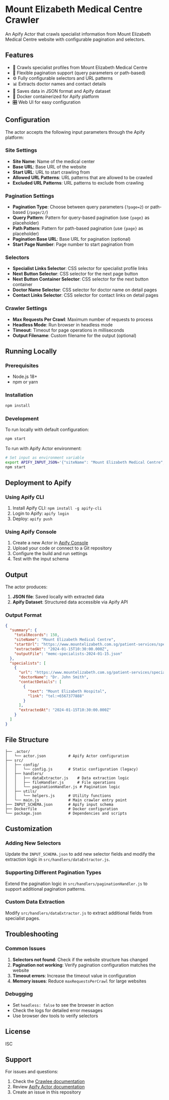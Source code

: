 # Mount Elizabeth Medical Centre Crawler

An Apify Actor that crawls specialist information from Mount Elizabeth Medical Centre website with configurable pagination and selectors.

## Features

- 🏥 Crawls specialist profiles from Mount Elizabeth Medical Centre
- 🔄 Flexible pagination support (query parameters or path-based)
- ⚙️ Fully configurable selectors and URL patterns
- 📊 Extracts doctor names and contact details
- 💾 Saves data in JSON format and Apify dataset
- 🐳 Docker containerized for Apify platform
- 🎛️ Web UI for easy configuration

## Configuration

The actor accepts the following input parameters through the Apify platform:

### Site Settings
- **Site Name**: Name of the medical center
- **Base URL**: Base URL of the website
- **Start URL**: URL to start crawling from
- **Allowed URL Patterns**: URL patterns that are allowed to be crawled
- **Excluded URL Patterns**: URL patterns to exclude from crawling

### Pagination Settings
- **Pagination Type**: Choose between query parameters (`?page=2`) or path-based (`/page/2/`)
- **Query Pattern**: Pattern for query-based pagination (use `{page}` as placeholder)
- **Path Pattern**: Pattern for path-based pagination (use `{page}` as placeholder)
- **Pagination Base URL**: Base URL for pagination (optional)
- **Start Page Number**: Page number to start pagination from

### Selectors
- **Specialist Links Selector**: CSS selector for specialist profile links
- **Next Button Selector**: CSS selector for the next page button
- **Next Button Container Selector**: CSS selector for the next button container
- **Doctor Name Selector**: CSS selector for doctor name on detail pages
- **Contact Links Selector**: CSS selector for contact links on detail pages

### Crawler Settings
- **Max Requests Per Crawl**: Maximum number of requests to process
- **Headless Mode**: Run browser in headless mode
- **Timeout**: Timeout for page operations in milliseconds
- **Output Filename**: Custom filename for the output (optional)

## Running Locally

### Prerequisites
- Node.js 18+
- npm or yarn

### Installation
```bash
npm install
```

### Development
To run locally with default configuration:
```bash
npm start
```

To run with Apify Actor environment:
```bash
# Set input as environment variable
export APIFY_INPUT_JSON='{"siteName": "Mount Elizabeth Medical Centre", "startUrl": "https://www.mountelizabeth.com.sg/patient-services/specialists/"}'
npm start
```

## Deployment to Apify

### Using Apify CLI
1. Install Apify CLI: `npm install -g apify-cli`
2. Login to Apify: `apify login`
3. Deploy: `apify push`

### Using Apify Console
1. Create a new Actor in [Apify Console](https://console.apify.com)
2. Upload your code or connect to a Git repository
3. Configure the build and run settings
4. Test with the input schema

## Output

The actor produces:
1. **JSON file**: Saved locally with extracted data
2. **Apify Dataset**: Structured data accessible via Apify API

### Output Format
```json
{
  "summary": {
    "totalRecords": 150,
    "siteName": "Mount Elizabeth Medical Centre",
    "startUrl": "https://www.mountelizabeth.com.sg/patient-services/specialists/",
    "extractedAt": "2024-01-15T10:30:00.000Z",
    "outputFile": "memc-specialists-2024-01-15.json"
  },
  "specialists": [
    {
      "url": "https://www.mountelizabeth.com.sg/patient-services/specialists/doctor-name",
      "doctorName": "Dr. John Smith",
      "contactDetails": [
        {
          "text": "Mount Elizabeth Hospital",
          "link": "tel:+6567377888"
        }
      ],
      "extractedAt": "2024-01-15T10:30:00.000Z"
    }
  ]
}
```

## File Structure

```
├── .actor/
│   └── actor.json          # Apify Actor configuration
├── src/
│   ├── config/
│   │   └── config.js       # Static configuration (legacy)
│   ├── handlers/
│   │   ├── dataExtractor.js    # Data extraction logic
│   │   ├── fileHandler.js      # File operations
│   │   └── paginationHandler.js # Pagination logic
│   ├── utils/
│   │   └── helpers.js      # Utility functions
│   └── main.js             # Main crawler entry point
├── INPUT_SCHEMA.json       # Apify input schema
├── Dockerfile              # Docker configuration
└── package.json            # Dependencies and scripts
```

## Customization

### Adding New Selectors
Update the `INPUT_SCHEMA.json` to add new selector fields and modify the extraction logic in `src/handlers/dataExtractor.js`.

### Supporting Different Pagination Types
Extend the pagination logic in `src/handlers/paginationHandler.js` to support additional pagination patterns.

### Custom Data Extraction
Modify `src/handlers/dataExtractor.js` to extract additional fields from specialist pages.

## Troubleshooting

### Common Issues
1. **Selectors not found**: Check if the website structure has changed
2. **Pagination not working**: Verify pagination configuration matches the website
3. **Timeout errors**: Increase the timeout value in configuration
4. **Memory issues**: Reduce `maxRequestsPerCrawl` for large websites

### Debugging
- Set `headless: false` to see the browser in action
- Check the logs for detailed error messages
- Use browser dev tools to verify selectors

## License

ISC

## Support

For issues and questions:
1. Check the [Crawlee documentation](https://crawlee.dev/)
2. Review [Apify Actor documentation](https://docs.apify.com/actors)
3. Create an issue in this repository